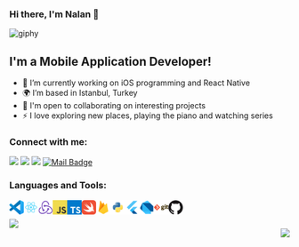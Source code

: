 ### Hi there, I'm Nalan 👋

![giphy](https://media.giphy.com/media/GgcusW5RLS9Nu/giphy.gif)

## I'm a Mobile Application Developer! 

- 🔭 I’m currently working on iOS programming and React Native
- 🌍 I’m based in Istanbul, Turkey
- 🤝 I'm open to collaborating on interesting projects
- ⚡ I love exploring new places, playing the piano and watching series

### Connect with me:

[![](https://img.shields.io/badge/linkedin-%230077B5.svg?&style=for-the-badge&logo=linkedin&logoColor=white)](https://www.linkedin.com/in/nalanduman/)
[![](https://img.shields.io/badge/instagram-%23E4405F.svg?&style=for-the-badge&logo=instagram&logoColor=white)](https://instagram.com/nalandmn)
[![](https://img.shields.io/badge/medium-%2312100E.svg?&style=for-the-badge&logo=medium&logoColor=white)](https://medium.com/@nalanduman)
[![Mail Badge](https://img.shields.io/badge/dumann16@itu.edu.tr-c14438?style=for-the-badge&logo=Gmail&logoColor=white&link=mailto:dumann16@itu.edu.tr)](mailto:dumann16@itu.edu.tr)
<br />

### Languages and Tools:

<img align="left" alt="Visual Studio Code" width="26px" src="https://raw.githubusercontent.com/github/explore/80688e429a7d4ef2fca1e82350fe8e3517d3494d/topics/visual-studio-code/visual-studio-code.png" style="pointer-events: none; user-select: none;"/>
<img align="left" alt="React Native" width="26px" src="https://raw.githubusercontent.com/github/explore/80688e429a7d4ef2fca1e82350fe8e3517d3494d/topics/react/react.png" />
<img align="left" alt="Redux" width="26px" src="https://raw.githubusercontent.com/github/explore/80688e429a7d4ef2fca1e82350fe8e3517d3494d/topics/redux/redux.png" />
<img align="left" alt="JavaScript" width="26px" src="https://raw.githubusercontent.com/github/explore/80688e429a7d4ef2fca1e82350fe8e3517d3494d/topics/javascript/javascript.png" />
<img align="left" alt="Typescript" width="26px" src="https://raw.githubusercontent.com/github/explore/80688e429a7d4ef2fca1e82350fe8e3517d3494d/topics/typescript/typescript.png" />
<img align="left" alt="Swift" width="26px" src="https://raw.githubusercontent.com/github/explore/80688e429a7d4ef2fca1e82350fe8e3517d3494d/topics/swift/swift.png" />
<img align="left" alt="Firebase" width="26px" src="https://raw.githubusercontent.com/github/explore/80688e429a7d4ef2fca1e82350fe8e3517d3494d/topics/firebase/firebase.png" />
<img align="left" alt="Python" width="26px" src="https://raw.githubusercontent.com/github/explore/80688e429a7d4ef2fca1e82350fe8e3517d3494d/topics/python/python.png" />
<img align="left" alt="Flutter" width="26px" src="https://raw.githubusercontent.com/github/explore/80688e429a7d4ef2fca1e82350fe8e3517d3494d/topics/flutter/flutter.png" />
<img align="left" alt="Dart" width="26px" src="https://raw.githubusercontent.com/github/explore/80688e429a7d4ef2fca1e82350fe8e3517d3494d/topics/dart/dart.png" />
<img align="left" alt="Git" width="26px" src="https://raw.githubusercontent.com/github/explore/80688e429a7d4ef2fca1e82350fe8e3517d3494d/topics/git/git.png" />
<img align="left" alt="GitHub" width="26px" src="https://raw.githubusercontent.com/github/explore/78df643247d429f6cc873026c0622819ad797942/topics/github/github.png" />

<br />
<br />

<a href="https://github.com/nalanduman">
  <img align="left" src="https://github-readme-stats.vercel.app/api/top-langs/?username=nalanduman&hide=java" />
</a>
<br />
  
<a href="https://github.com/nalanduman">
  <img align='right' src="https://github-readme-stats.vercel.app/api?username=nalanduman&show_icons=true&count_private=true alt="GitHub Stats">
</a>
